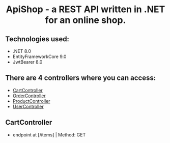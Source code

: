 <h1 align="center">
ApiShop - a REST API written in .NET for an online shop.
<br>
</h1>

## Technologies used:
* .NET 8.0
* EntityFrameworkCore 9.0
* JwtBearer 8.0


## There are 4 controllers where you can access:
* [CartController](#CartController)
* [OrderController](#OrderController)
* [ProductController](#ProductController)
* [UserController](#UserController)

## CartController 
 * endpoint at  [/items] | Method: GET
